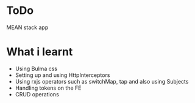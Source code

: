 # ToDo
MEAN stack app
# What i learnt
  - Using Bulma css 
  - Setting up and using HttpInterceptors 
  - Using rxjs operators such as switchMap, tap and also using Subjects
  - Handling tokens on the FE
  - CRUD operations
